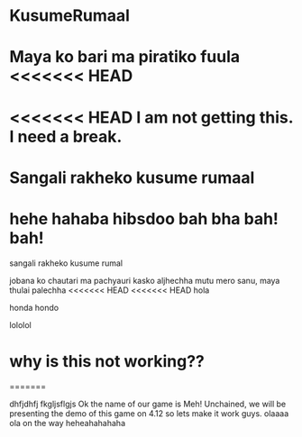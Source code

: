 # KusumeRumaal
Maya ko bari ma piratiko fuula
<<<<<<< HEAD
=======
<<<<<<< HEAD
I am not getting this.
I need a break.
=======


Sangali rakheko kusume rumaal
=======

hehe hahaba hibsdoo bah bha bah! bah!
=======
sangali rakheko kusume rumal

jobana ko chautari ma pachyauri kasko aljhechha
mutu mero sanu, maya thulai palechha
<<<<<<< HEAD
<<<<<<< HEAD
 hola 
 
 honda hondo 
 
 
 lololol
  
  why is this not working??
=======
=======



dhfjdhfj
fkgljsflgjs
Ok the name of our game is Meh! Unchained, we will be presenting the demo of this game on 4.12 so lets make it work guys.
olaaaa ola on the way heheahahahaha










